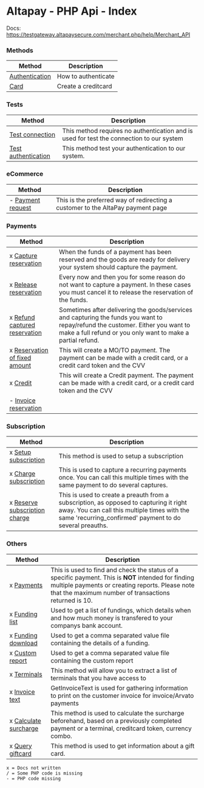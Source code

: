 Altapay - PHP Api - Index
=========================

Docs: https://testgateway.altapaysecure.com/merchant.php/help/Merchant_API

### Methods

| Method  | Description |
|---|---|
| [Authentication](methods/authentication.md) | How to authenticate |
| [Card](methods/card.md) | Create a creditcard |

### Tests

| Method  | Description |
|---|---|
| [Test connection](test/test_connection.md) | This method requires no authentication and is used for test the connection to our system |
| [Test authentication](test/test_authentication.md) | This method test your authentication to our system. |

### eCommerce

| Method  | Description |
|---|---|
| - [Payment request](ecommerce/payment_request.md) | This is the preferred way of redirecting a customer to the AltaPay payment page |

### Payments

| Method  | Description |
|---|---|
| x [Capture reservation](payments/capture_reservation.md) | When the funds of a payment has been reserved and the goods are ready for delivery your system should capture the payment. |
| x [Release reservation](payments/release_reservation.md) |  Every now and then you for some reason do not want to capture a payment. In these cases you must cancel it to release the reservation of the funds. |
| x [Refund captured reservation](payments/refund_captured_reservation.md) | Sometimes after delivering the goods/services and capturing the funds you want to repay/refund the customer. Either you want to make a full refund or you only want to make a partial refund. | 
| x [Reservation of fixed amount](payments/reservation_of_fixed_amount.md) | This will create a MO/TO payment. The payment can be made with a credit card, or a credit card token and the CVV |
| x [Credit](payments/credit.md) | This will create a Credit payment. The payment can be made with a credit card, or a credit card token and the CVV |
| - [Invoice reservation](payments/invoice_reservation.md) | |

### Subscription

| Method  | Description |
|---|---|
| x [Setup subscription](subscription/setup_subscription.md) | This method is used to setup a subscription |
| x [Charge subscription](subscription/charge_subscription.md) |  This is used to capture a recurring payments once. You can call this multiple times with the same payment to do several captures. |
| x [Reserve subscription charge](subscription/reserve_subscription_charge.md) | This is used to create a preauth from a subscription, as opposed to capturing it right away. You can call this multiple times with the same 'recurring_confirmed' payment to do several preauths. |

### Others

| Method  | Description |
|---|---|
| x [Payments](others/payments.md) | This is used to find and check the status of a specific payment. This is **NOT** intended for finding multiple payments or creating reports. Please note that the maximum number of transactions returned is 10. |
| x [Funding list](others/funding_list.md) | Used to get a list of fundings, which details when and how much money is transfered to your companys bank account. |
| x [Funding download](others/funding_download.md) | Used to get a comma separated value file containing the details of a funding. |
| x [Custom report](others/custom_report.md) | Used to get a comma separated value file containing the custom report |
| x [Terminals](others/terminals.md) | This method will allow you to extract a list of terminals that you have access to |
| x [Invoice text](others/invoicetext.md) | GetInvoiceText is used for gathering information to print on the customer invoice for invoice/Arvato payments |
| x [Calculate surcharge](others/calculate_surcharge.md) | This method is used to calculate the surcharge beforehand, based on a previously completed payment or a terminal, creditcard token, currency combo. |
| x [Query giftcard](others/query_giftcard.md) | This method is used to get information about a gift card. |

```
x = Docs not written
/ = Some PHP code is missing
- = PHP code missing
```
